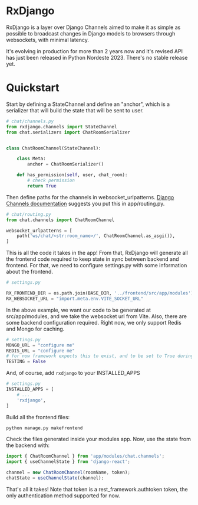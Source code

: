 RxDjango
=========

RxDjango is a layer over Django Channels aimed to make it as simple as possible to broadcast
changes in Django models to browsers through websockets, with minimal latency.

It's evolving in production for more than 2 years now and it's revised API has just been released
in Python Nordeste 2023. There's no stable release yet.

Quickstart
==========

Start by defining a StateChannel and define an "anchor", which is a serializer that will build
the state that will be sent to user.

```python
# chat/channels.py
from rxdjango.channels import StateChannel
from chat.serializers import ChatRoomSerializer


class ChatRoomChannel(StateChannel):

    class Meta:
        anchor = ChatRoomSerializer()

    def has_permission(self, user, chat_room):
        # check permission
        return True

```

Then define paths for the channels in websocket_urlpatterns.
[Django Channels documentation](https://channels.readthedocs.io/en/latest/tutorial/part_2.html)
suggests you put this in app/routing.py.

```python
# chat/routing.py
from chat.channels import ChatRoomChannel

websocket_urlpatterns = [
    path('ws/chat/<str:room_name>/', ChatRoomChannel.as_asgi()),
]
```

This is all the code it takes in the app! From that, RxDjango will generate all the frontend
code required to keep state in sync between backend and frontend. For that, we need to configure
settings.py with some information about the frontend.

```python
# settings.py

RX_FRONTEND_DIR = os.path.join(BASE_DIR, '../frontend/src/app/modules')
RX_WEBSOCKET_URL = "import.meta.env.VITE_SOCKET_URL"
```

In the above example, we want our code to be generated at src/app/modules, and we take the websocket url from Vite.
Also, there are some backend configuration required. Right now, we only support Redis and Mongo for caching.

```python
# settings.py
MONGO_URL = "configure me"
REDIS_URL = "configure me"
# for now framework expects this to exist, and to be set to True during tests
TESTING = False
```

And, of course, add `rxdjango` to your INSTALLED_APPS

```python
# settings.py
INSTALLED_APPS = [
    # ...
    'rxdjango',
]
```

Build all the frontend files:

```bash
python manage.py makefrontend
```

Check the files generated inside your modules app. Now, use the state
from the backend with:

```typescript
import { ChatRoomChannel } from 'app/modules/chat.channels';
import { useChannelState } from 'django-react';

channel = new ChatRoomChannel(roomName, token);
chatState = useChannelState(channel);
```

That's all it takes! Note that token is a rest_framework.authtoken token,
the only authentication method supported for now.
